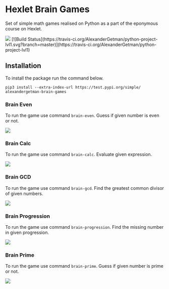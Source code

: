 <h1>Hexlet Brain Games</h1>
<p>Set of simple math games realised on Python as a part of the eponymous course on Hexlet.</p>
<a href="https://codeclimate.com/github/AlexanderGetman/python-project-lvl1/maintainability"><img src="https://api.codeclimate.com/v1/badges/a99a88d28ad37a79dbf6/maintainability" /></a>
[![Build Status](https://travis-ci.org/AlexanderGetman/python-project-lvl1.svg?branch=master)](https://travis-ci.org/AlexanderGetman/python-project-lvl1)
<h2>Installation</h2>
<p>To install the package run the command below.</p>
<code>pip3 install --extra-index-url https://test.pypi.org/simple/ alexandergetman-brain-games</code>
<h3>Brain Even</h3>
<p>To run the game use command <code>brain-even</code>. Guess if given number is even or not.</p>
<a href="https://asciinema.org/a/O5eVyLRsvo6dKnqQrPkxXti7C" target="_blank"><img src="https://asciinema.org/a/O5eVyLRsvo6dKnqQrPkxXti7C.svg" /></a>
<h3>Brain Calc</h3>
<p>To run the game use command <code>brain-calc</code>. Evaluate given expression.</p>
<a href="https://asciinema.org/a/GobuDa2zbrLbEcpQfKvsaNvAr" target="_blank"><img src="https://asciinema.org/a/GobuDa2zbrLbEcpQfKvsaNvAr.svg" /></a>
<h3>Brain GCD</h3>
<p>To run the game use command <code>brain-gcd</code>. Find the greatest common divisor of given numbers.</p>
<a href="https://asciinema.org/a/RPLMfxgoXaA7na1utxDKt5L2D" target="_blank"><img src="https://asciinema.org/a/RPLMfxgoXaA7na1utxDKt5L2D.svg" /></a>
<h3>Brain Progression</h3>
<p>To run the game use command <code>brain-progression</code>. Find the missing number in given progression.</p>
<a href="https://asciinema.org/a/lk60JOsaykj90pMXbdzOcquSR" target="_blank"><img src="https://asciinema.org/a/lk60JOsaykj90pMXbdzOcquSR.svg" /></a>
<h3>Brain Prime</h3>
<p>To run the game use command <code>brain-prime</code>. Guess if given number is prime or not.</p>
<a href="https://asciinema.org/a/JasBrEhyrFufBPgmiqt4qgoCS" target="_blank"><img src="https://asciinema.org/a/JasBrEhyrFufBPgmiqt4qgoCS.svg" /></a>